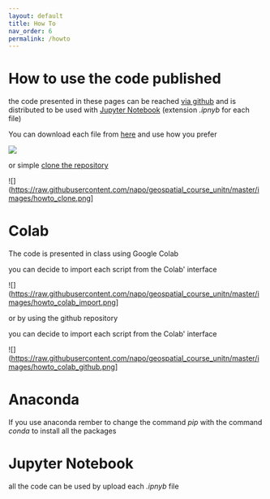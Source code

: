 ```yaml
---
layout: default
title: How To
nav_order: 6
permalink: /howto
---
```

# How to use the code published

the code presented in these pages can be reached [via github]((https://github.com/napo/geospatial_course_unitn/tree/master/code)) and is distributed to be used with [Jupyter Notebook](https://ipython.org/notebook.html) (extension *.ipnyb* for each file)

You can download each file from [here](https://github.com/napo/geospatial_course_unitn/tree/master/code) and use how you prefer

![](https://raw.githubusercontent.com/napo/geospatial_course_unitn/master/images/howto_download.png)

or simple [clone the repository](https://docs.github.com/en/free-pro-team@latest/github/creating-cloning-and-archiving-repositories/cloning-a-repository)

![](https://raw.githubusercontent.com/napo/geospatial_course_unitn/master/images/howto_clone.png]

# Colab 
The code is presented in class using Google Colab

you can decide to import each script from the Colab' interface

![](https://raw.githubusercontent.com/napo/geospatial_course_unitn/master/images/howto_colab_import.png]

or by using the github repository

you can decide to import each script from the Colab' interface

![](https://raw.githubusercontent.com/napo/geospatial_course_unitn/master/images/howto_colab_github.png]

# Anaconda
If you use anaconda rember to change the command *pip* with the command *conda* to install all the packages

# Jupyter Notebook
all the code can be used by upload each *.ipnyb* file


 



